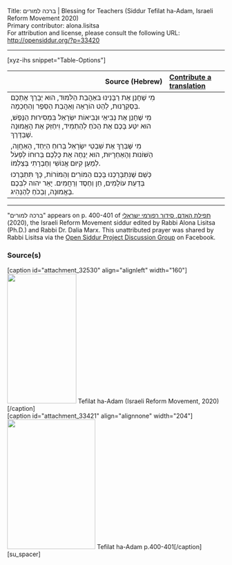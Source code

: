 <html>
<head></head>
<body>
Title: ברכה למורים | Blessing for Teachers (Siddur Tefilat ha-Adam, Israeli Reform Movement 2020)<br />
Primary contributor: alona.lisitsa<br />
For attribution and license, please consult the following URL: <a href="http://opensiddur.org/?p=33420">http://opensiddur.org/?p=33420</a>
<p />
<hr />

[xyz-ihs snippet="Table-Options"]<table style="margin-left: auto; margin-right: auto;" class="draggable">
<thead><tr><th id="x" style="text-align: right;">Source (Hebrew)</th><th style="text-align: left;"><a href="/contributing/upload/">Contribute a translation</a></th></tr></thead>
<tbody>
<tr><td style="vertical-align:top;">
<div class="liturgy" lang="he">
מִי שֶׁחָנֵן אֶת רַבָּנֵינוּ בּאַהֲבַת הַלִּמּוּד,
הוּא יְבָרֵךְ אֶתְכֶם בְּסַקְרָנוּת, 
לַהַט הוֹרָאָה וְאַהֲבַת הַסֵּפֶר וְהַחָכְמָה.
</span></div></td>
 
<td style="vertical-align:top;">
<div class="english" lang="en">

</div></td></tr>


<tr><td style="vertical-align:top;">
<div class="liturgy" lang="he">
מִי שֶׁחָנֵן אֶת נְבִיאֵי וּנְבִיאוֹת יִשְׂרָאֵל בִּמְסִירוּת הַנֶּפֶשׁ,
הוּא יִטַּע בָּכֶם אֶת הַכֹּחַ לְהַתְמִיד, 
וִיחַזֵּק אֶת הָאֱמוּנָה שֶׁבַּדֶּרֶךְ.
</span></div></td>
 
<td style="vertical-align:top;">
<div class="english" lang="en">

</div></td></tr>


<tr><td style="vertical-align:top;">
<div class="liturgy" lang="he">
מִי שֶּׁבֵּרַךְ אֶת שִׁבְטֵי יִשְׂרָאֵל בְּרוּחַ הַיַּחַד, הָאַחֲוָה, הַשּׁוֹנוּת וְהָאַחְרָיוּת,
הוּא יַנְחֶה אֶת כֻּלְכֶם בְּרוּחוֹ לְפְעֹל 
לְמַעַן קִיּוּם אֱנוֹשִׁי וְחֶבְרָתִי בְּצַלְמוֹ.
</span></div></td>
 
<td style="vertical-align:top;">
<div class="english" lang="en">

</div></td></tr>


<tr><td style="vertical-align:top;">
<div class="liturgy" lang="he">
כְּשֵׁם שֶׁנִּתְבָּרַכְנוּ בָּכֶם הַמּוֹרִים וְהַמּוֹרוֹת,
כָּךְ תִּתְבָּרְכוּ בְּדַעַת עוֹלָמִים, חֵן וְחֶסֶד וְרַחֲמִים.
יָאֵר יהוה לִבְּכֶם בֶּאֱמוּנָה, 
וְבְכֹחַ לְהַנְהִיג. 
</span></div></td>
 
<td style="vertical-align:top;">
<div class="english" lang="en">

</div></td></tr>
</tbody></table>

<hr />

"ברכה למורים" appears on p. 400-401 of <a href="https://www.facebook.com/תפילת-האדם-סידור-רפורמי-ישראלי-101214578258569">תפילת האדם, סידור רפורמי ישראלי</a> (2020), the Israeli Reform Movement siddur edited by Rabbi Alona Lisitsa (Ph.D.) and Rabbi Dr. Dalia Marx. This unattributed prayer was shared by Rabbi Lisitsa via the <a href="https://www.facebook.com/groups/opensiddur/permalink/10157940070937746/">Open Siddur Project Discussion Group</a> on Facebook.

<h3>Source(s)</h3>

<span style="float: right;">[caption id="attachment_32530" align="alignleft" width="160"]<a href="https://opensiddur.org/wp-content/uploads/2020/06/tefilat-ha-adam-Israeli-REform-Movement-2020.jpg" rel="lightbox"><img src="https://opensiddur.org/wp-content/uploads/2020/06/tefilat-ha-adam-Israeli-REform-Movement-2020-160x300.jpg" alt="" width="160" height="300" class="size-medium wp-image-32530" /></a> Tefilat ha-Adam (Israeli Reform Movement, 2020)[/caption]</span>  <span style="float: left;">[caption id="attachment_33421" align="alignnone" width="204"]<a href="https://opensiddur.org/wp-content/uploads/2020/09/Tefilat-ha-Adam-p.400-401.jpg"><img src="https://opensiddur.org/wp-content/uploads/2020/09/Tefilat-ha-Adam-p.400-401-204x300.jpg" alt="" width="204" height="300" class="size-medium wp-image-33421" /></a> Tefilat ha-Adam p.400-401[/caption]</span>[su_spacer]
</body>
</html>